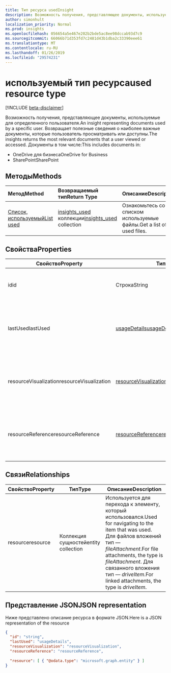 ```yaml
---
title: Тип ресурса usedInsight
description: Возможность получения, представляющее документы, используемые для определенного пользователя. Возвращает полезные сведения о наиболее важные документы, которые пользователь просматривать или доступны.
author: simonhult
localization_priority: Normal
ms.prod: insights
ms.openlocfilehash: 056654a5e467e202b2bde5ac8ee98dccab93d7c9
ms.sourcegitcommit: 66066b71d353fd7c2481d43b1dba2c33390eee61
ms.translationtype: MT
ms.contentlocale: ru-RU
ms.lasthandoff: 01/26/2019
ms.locfileid: "29574231"
---
```

# <a name="used-resource-type"></a><span data-ttu-id="e4f72-104">используемый тип ресурса</span><span class="sxs-lookup"><span data-stu-id="e4f72-104">used resource type</span></span>

[!INCLUDE [beta-disclaimer](../../includes/beta-disclaimer.md)]

<span data-ttu-id="e4f72-105">Возможность получения, представляющее документы, используемые для определенного пользователя.</span><span class="sxs-lookup"><span data-stu-id="e4f72-105">An insight representing documents used by a specific user.</span></span> <span data-ttu-id="e4f72-106">Возвращает полезные сведения о наиболее важные документы, которые пользователь просматривать или доступны.</span><span class="sxs-lookup"><span data-stu-id="e4f72-106">The insights returns the most relevant documents that a user viewed or accessed.</span></span> <span data-ttu-id="e4f72-107">Документы в том числе:</span><span class="sxs-lookup"><span data-stu-id="e4f72-107">This includes documents in:</span></span>

- <span data-ttu-id="e4f72-108">OneDrive для бизнеса</span><span class="sxs-lookup"><span data-stu-id="e4f72-108">OneDrive for Business</span></span>
- <span data-ttu-id="e4f72-109">SharePoint</span><span class="sxs-lookup"><span data-stu-id="e4f72-109">SharePoint</span></span>

## <a name="methods"></a><span data-ttu-id="e4f72-110">Методы</span><span class="sxs-lookup"><span data-stu-id="e4f72-110">Methods</span></span>

| <span data-ttu-id="e4f72-111">Метод</span><span class="sxs-lookup"><span data-stu-id="e4f72-111">Method</span></span>       | <span data-ttu-id="e4f72-112">Возвращаемый тип</span><span class="sxs-lookup"><span data-stu-id="e4f72-112">Return Type</span></span>  |<span data-ttu-id="e4f72-113">Описание</span><span class="sxs-lookup"><span data-stu-id="e4f72-113">Description</span></span>|
|:---------------|:--------|:----------|
|[<span data-ttu-id="e4f72-114">Список, используемый</span><span class="sxs-lookup"><span data-stu-id="e4f72-114">List used</span></span>](../api/insights-list-used.md) |<span data-ttu-id="e4f72-115">[insights_used](insights-used.md) коллекции</span><span class="sxs-lookup"><span data-stu-id="e4f72-115">[insights_used](insights-used.md) collection</span></span>| <span data-ttu-id="e4f72-116">Ознакомьтесь со списком используемые файлы.</span><span class="sxs-lookup"><span data-stu-id="e4f72-116">Get a list of used files.</span></span>|

## <a name="properties"></a><span data-ttu-id="e4f72-117">Свойства</span><span class="sxs-lookup"><span data-stu-id="e4f72-117">Properties</span></span>

| <span data-ttu-id="e4f72-118">Свойство</span><span class="sxs-lookup"><span data-stu-id="e4f72-118">Property</span></span>              | <span data-ttu-id="e4f72-119">Тип</span><span class="sxs-lookup"><span data-stu-id="e4f72-119">Type</span></span>                      | <span data-ttu-id="e4f72-120">Описание</span><span class="sxs-lookup"><span data-stu-id="e4f72-120">Description</span></span>  |
| -------------         |---------------            | -------------|
| <span data-ttu-id="e4f72-121">id</span><span class="sxs-lookup"><span data-stu-id="e4f72-121">id</span></span>                    | <span data-ttu-id="e4f72-122">Строка</span><span class="sxs-lookup"><span data-stu-id="e4f72-122">String</span></span>                    | <span data-ttu-id="e4f72-123">Уникальный идентификатор связи.</span><span class="sxs-lookup"><span data-stu-id="e4f72-123">Unique identifier of the relationship.</span></span> <span data-ttu-id="e4f72-124">Только для чтения.</span><span class="sxs-lookup"><span data-stu-id="e4f72-124">Read only.</span></span>        |
| <span data-ttu-id="e4f72-125">lastUsed</span><span class="sxs-lookup"><span data-stu-id="e4f72-125">lastUsed</span></span>              | [<span data-ttu-id="e4f72-126">usageDetails</span><span class="sxs-lookup"><span data-stu-id="e4f72-126">usageDetails</span></span>](insights-usagedetails.md)              | <span data-ttu-id="e4f72-127">Сведения о последнего элемента просматривать и изменять пользователем.</span><span class="sxs-lookup"><span data-stu-id="e4f72-127">Information about when the item was last viewed and modified by the user.</span></span> <span data-ttu-id="e4f72-128">Только для чтения.</span><span class="sxs-lookup"><span data-stu-id="e4f72-128">Read only.</span></span>     |
| <span data-ttu-id="e4f72-129">resourceVisualization</span><span class="sxs-lookup"><span data-stu-id="e4f72-129">resourceVisualization</span></span> | [<span data-ttu-id="e4f72-130">resourceVisualization</span><span class="sxs-lookup"><span data-stu-id="e4f72-130">resourceVisualization</span></span>](insights-resourcevisualization.md)                | <span data-ttu-id="e4f72-131">Свойства, которые можно использовать для визуализации документа в работу.</span><span class="sxs-lookup"><span data-stu-id="e4f72-131">Properties that you can use to visualize the document in your experience.</span></span> <span data-ttu-id="e4f72-132">Только чтение</span><span class="sxs-lookup"><span data-stu-id="e4f72-132">Read-only</span></span>      |
| <span data-ttu-id="e4f72-133">resourceReference</span><span class="sxs-lookup"><span data-stu-id="e4f72-133">resourceReference</span></span>     | [<span data-ttu-id="e4f72-134">resourceReference</span><span class="sxs-lookup"><span data-stu-id="e4f72-134">resourceReference</span></span>](insights-resourcereference.md)                      | <span data-ttu-id="e4f72-135">Справочник по свойства используется документа, например URL-адрес и тип документа.</span><span class="sxs-lookup"><span data-stu-id="e4f72-135">Reference properties of the used document, such as the url and type of the document.</span></span> <span data-ttu-id="e4f72-136">Только чтение</span><span class="sxs-lookup"><span data-stu-id="e4f72-136">Read-only</span></span>     |

## <a name="relationships"></a><span data-ttu-id="e4f72-137">Связи</span><span class="sxs-lookup"><span data-stu-id="e4f72-137">Relationships</span></span>

| <span data-ttu-id="e4f72-138">Свойство</span><span class="sxs-lookup"><span data-stu-id="e4f72-138">Property</span></span>      | <span data-ttu-id="e4f72-139">Тип</span><span class="sxs-lookup"><span data-stu-id="e4f72-139">Type</span></span>          | <span data-ttu-id="e4f72-140">Описание</span><span class="sxs-lookup"><span data-stu-id="e4f72-140">Description</span></span>  |
| ------------- |---------------| -------------|
| <span data-ttu-id="e4f72-141">resource</span><span class="sxs-lookup"><span data-stu-id="e4f72-141">resource</span></span>      | <span data-ttu-id="e4f72-142">Коллекция сущностей</span><span class="sxs-lookup"><span data-stu-id="e4f72-142">entity collection</span></span> | <span data-ttu-id="e4f72-143">Используется для перехода к элементу, который использовался.</span><span class="sxs-lookup"><span data-stu-id="e4f72-143">Used for navigating to the item that was used.</span></span> <span data-ttu-id="e4f72-144">Для файлов вложений тип — *fileAttachment*.</span><span class="sxs-lookup"><span data-stu-id="e4f72-144">For file attachments, the type is *fileAttachment*.</span></span> <span data-ttu-id="e4f72-145">Для связанного вложения тип — *driveItem*.</span><span class="sxs-lookup"><span data-stu-id="e4f72-145">For linked attachments, the type is *driveItem*.</span></span> |

## <a name="json-representation"></a><span data-ttu-id="e4f72-146">Представление JSON</span><span class="sxs-lookup"><span data-stu-id="e4f72-146">JSON representation</span></span>
<span data-ttu-id="e4f72-147">Ниже представлено описание ресурса в формате JSON.</span><span class="sxs-lookup"><span data-stu-id="e4f72-147">Here is a JSON representation of the resource</span></span>
<!-- {
  "blockType": "resource",
  "optionalProperties": [

  ],
  "@odata.type": "microsoft.graph.usedInsight"
}-->
```json
{
  "id": "string",
  "lastUsed": "usageDetails",
  "resourceVisualization": "resourceVisualization",
  "resourceReference": "resourceReference",
  
  "resource": [ { "@odata.type": "microsoft.graph.entity" } ]
}
```
<!--
{
  "type": "#page.annotation",
  "suppressions": [
    "Error: /api-reference/beta/resources/insights-used.md:\r\n      Exception processing links.\r\n    System.ArgumentException: Link Definition was null. Link text: !INCLUDE [beta-disclaimer](../../includes/beta-disclaimer.md)\r\n      at ApiDoctor.Validation.DocFile.get_LinkDestinations()\r\n      at ApiDoctor.Validation.DocSet.ValidateLinks(Boolean includeWarnings, String[] relativePathForFiles, IssueLogger issues, Boolean requireFilenameCaseMatch, Boolean printOrphanedFiles)"
  ]
}
-->
